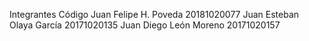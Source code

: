Integrantes	Código
Juan Felipe H. Poveda	20181020077
Juan Esteban Olaya García	20171020135
Juan Diego León Moreno	20171020157
